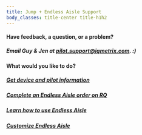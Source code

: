 ```yaml
---
title: Jump + Endless Aisle Support
body_classes: title-center title-h1h2
---
```


#### Have feedback, a question, or a problem?

##### Email Guy & Jen at [pilot.support@iqmetrix.com](mailto:pilot.support@iqmetrix.com). :)

#### What would you like to do?

##### [Get device and pilot information](/devices-info)

##### [Complete an Endless Aisle order on RQ](/how-to-complete-orders)

##### [Learn how to use Endless Aisle](/learn-to-use-ea)

##### [Customize Endless Aisle](/customize-ea)